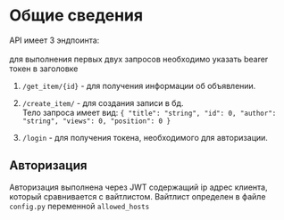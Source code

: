 # Общие сведения

API имеет 3 эндпоинта:\
\
для выполнения первых двух запросов необходимо указать bearer токен в заголовке
1) `/get_item/{id}` - для получения информации об объявлении.

2) `/create_item/` - для создания записи в бд.\
Тело запроса имеет вид: 
`{
  "title": "string",
  "id": 0,
  "author": "string",
  "views": 0,
  "position": 0
}`

3) `/login` - для получения токена, необходимого для авторизации.

## Авторизация
Авторизация выполнена через JWT содержащий ip адрес клиента, который сравнивается с вайтлистом. Вайтлист определен в файле `config.py` переменной `allowed_hosts`



